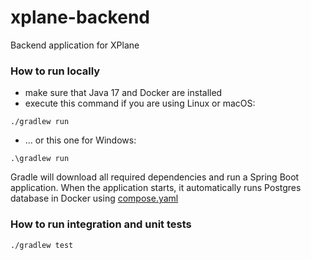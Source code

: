 # xplane-backend
Backend application for XPlane

### How to run locally
- make sure that Java 17 and Docker are installed
- execute this command if you are using Linux or macOS:
```shell
./gradlew run
```
- ... or this one for Windows:
```shell
.\gradlew run
```
Gradle will download all required dependencies and run a Spring Boot application. 
When the application starts, it automatically runs Postgres database in Docker using [compose.yaml](compose.yaml)

### How to run integration and unit tests
```shell
./gradlew test
```